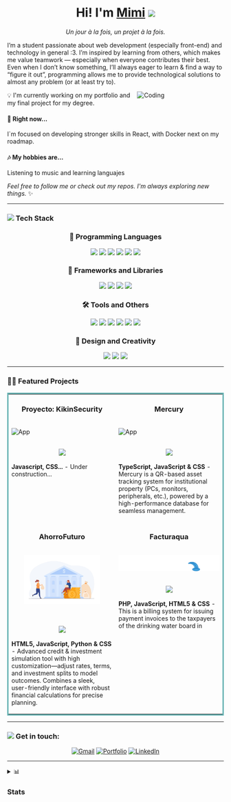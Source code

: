 <h1 align="center">Hi! I'm <a href="">Mimi</a> <img src="https://raw.githubusercontent.com/nixin72/nixin72/master/wave.gif" width="50px"></img></h1>


<p align="center"><em>Un jour à la fois, un projet à la fois.</em></p>

I’m a student passionate about web development (especially front-end) and technology in general :3.
I’m inspired by learning from others, which makes me value teamwork — especially when everyone contributes their best.
Even when I don’t know something, I’ll always eager to learn & find a way to “figure it out”, programming allows me to provide technological solutions to almost any problem (or at least try to). 

<img align="right" alt="Coding" width="40%" src="https://i.pinimg.com/originals/f9/57/6f/f9576fca9fc8ef79976a1d6327bbe9ae.gif">

💡 I'm currently working on my portfolio and my final project for my degree.

#### 🌱 Right now...
I`m focused on developing stronger skills in React, with Docker next on my roadmap.

#### 🎶 My hobbies are...
Listening to music and learning languajes 

_Feel free to follow me or check out my repos. I'm always exploring new things._ ✨

---
<h3> <img src="https://media2.giphy.com/media/QssGEmpkyEOhBCb7e1/giphy.gif?cid=ecf05e47a0n3gi1bfqntqmob8g9aid1oyj2wr3ds3mg700bl&rid=giphy.gif" width="20px"> Tech Stack </h2>
<div align="center">


### 🧠 Programming Languages
<p align="center">
  <img src="https://img.shields.io/badge/javascript-%23323330.svg?style=for-the-badge&logo=javascript&logoColor=%23F7DF1E" />
  <img src="https://img.shields.io/badge/typescript-%23007ACC.svg?style=for-the-badge&logo=typescript&logoColor=white" />
  <img src="https://img.shields.io/badge/php-%23777BB4.svg?style=for-the-badge&logo=php&logoColor=white" />
  <img src="https://img.shields.io/badge/kotlin-%237F52FF.svg?style=for-the-badge&logo=kotlin&logoColor=white" />
  <img src="https://img.shields.io/badge/java-%23ED8B00.svg?style=for-the-badge&logo=openjdk&logoColor=white" />
  <img src="https://img.shields.io/badge/html5-%23E34F26.svg?style=for-the-badge&logo=html5&logoColor=white" />
</p>

### 🧩 Frameworks and Libraries
<p align="center">
  <img src="https://img.shields.io/badge/angular-%23DD0031.svg?style=for-the-badge&logo=angular&logoColor=white" />
  <img src="https://img.shields.io/badge/react-%2320232a.svg?style=for-the-badge&logo=react&logoColor=%2361DAFB" />
  <img src="https://img.shields.io/badge/Ionic-%233880FF.svg?style=for-the-badge&logo=Ionic&logoColor=white" />
  <img src="https://img.shields.io/badge/Filament-FFAA00?style=for-the-badge&logoColor=%23000000" />
</p>

<!--
### 🗄️ Databases
<p align="center">
  <img src="https://img.shields.io/badge/Microsoft%20SQL%20Server-CC2927?style=for-the-badge&logo=microsoft%20sql%20server&logoColor=white" />
  <img src="https://img.shields.io/badge/mysql-4479A1.svg?style=for-the-badge&logo=mysql&logoColor=white" />
  <img src="https://img.shields.io/badge/sqlite-%2307405e.svg?style=for-the-badge&logo=sqlite&logoColor=white" />
  <img src="https://img.shields.io/badge/MongoDB-%234ea94b.svg?style=for-the-badge&logo=mongodb&logoColor=white" />
</p>
-->

### 🛠️ Tools and Others
<p align="center">
  <img src="https://img.shields.io/badge/git-%23F05033.svg?style=for-the-badge&logo=git&logoColor=white" />
  <img src="https://img.shields.io/badge/github-%23121011.svg?style=for-the-badge&logo=github&logoColor=white" />
  <img src="https://img.shields.io/badge/gitlab-%23181717.svg?style=for-the-badge&logo=gitlab&logoColor=white" />
  <img src="https://img.shields.io/badge/Notion-%23000000.svg?style=for-the-badge&logo=notion&logoColor=white" />
  <img src="https://img.shields.io/badge/Postman-FF6C37?style=for-the-badge&logo=postman&logoColor=white" />
  <img src="https://img.shields.io/badge/power_bi-F2C811?style=for-the-badge&logo=powerbi&logoColor=black" />
</p>

### 🎨 Design and Creativity
<p align="center">
  <img src="https://img.shields.io/badge/Adobe%20Lightroom-31A8FF.svg?style=for-the-badge&logo=Adobe%20Lightroom&logoColor=white" />
  <img src="https://img.shields.io/badge/Adobe%20XD-470137?style=for-the-badge&logo=Adobe%20XD&logoColor=#FF61F6" />
  <img src="https://img.shields.io/badge/Canva-%2300C4CC.svg?style=for-the-badge&logo=Canva&logoColor=white" />
</p>

</div>

---
### 🧑‍💻 Featured Projects
<table bordercolor="#66b2b2">
  
  <tr>
    <td width="50%" valign="top">
      <h3 align="center">Proyecto: KikinSecurity</h3>
        <br />
        <!-- <a target="_blank" href=""> -->
            <img src="https://encrypted-tbn0.gstatic.com/images?q=tbn:ANd9GcQcdmwN9HxvsHfqclSbLv_F8gZIZ9-m3hBa5A&s" width="100%" alt="App"/>
        </a>
        <br />
        <p align="center">
          <br>
  <a href="https://github.com/TMPixel/kikinsecurity" target="https://github.com/TMPixel/kikinsecurity">
    <img src="https://img.shields.io/static/v1?label=|&message=REPO&color=f&style=plastic&logo=github&logo-color=white"/>
  </a> 
  <!-- 
  <a href="http://nftportalbyrahul.netlify.app" target="_blank">
    <img src="https://img.shields.io/static/v1?label=|&message=WEBSITE&color=cdf998&style=plastic&logo=wordpress&logo-color=white"/>
  </a>
  -->
      </p>
        <p><strong>Javascript, CSS...</strong> - Under construction...</p>
    </td>
    <td width="50%" valign="top">
      <h3 align="center">Mercury</h3>
        <br />
        <!-- <a target="_blank" href=""> -->
            <img src="https://blogimage.vantagecircle.com/content/images/2022/04/lucca-hr.png" width="100%" alt="App"/>
        </a>
        <br />
        <p align="center">
          <br>
  <a href="https://github.com/SebasTix02/Mercury" target="[_blank](https://github.com/SebasTix02/Mercury)">
    <img src="https://img.shields.io/static/v1?label=|&message=REPO&color=f&style=plastic&logo=github&logo-color=white"/>
  </a> 
  <!-- 
  <a href="http://nftportalbyrahul.netlify.app" target="_blank">
    <img src="https://img.shields.io/static/v1?label=|&message=WEBSITE&color=cdf998&style=plastic&logo=wordpress&logo-color=white"/>
  </a>
  -->
      </p>
        <p><strong>TypeScript, JavaScript & CSS</strong> - Mercury is a QR-based asset tracking system for institutional property (PCs, monitors, peripherals, etc.), powered by a high-performance database for seamless management.</p>
    </td>
  </tr>
  <tr>
    <td width="50%" valign="top">
      <h3 align="center">AhorroFuturo</h3>
        <br />
        <!-- <a target="_blank" href=""> -->
            <div align="center">
              <img src="https://github.com/ChrisitanLP/AhorroFuturo/blob/main/static/assets/img/Banners/first_banner.png?raw=true" width="75%" alt="App" />
            </div>
        </a>
        <br />
        <p align="center">
          <br>
  <a href="https://github.com/ChrisitanLP/AhorroFuturo" target="https://github.com/ChrisitanLP/AhorroFuturo">
    <img src="https://img.shields.io/static/v1?label=|&message=REPO&color=f&style=plastic&logo=github&logo-color=white"/>
  </a> 
  <!-- 
  <a href="http://nftportalbyrahul.netlify.app" target="_blank">
    <img src="https://img.shields.io/static/v1?label=|&message=WEBSITE&color=cdf998&style=plastic&logo=wordpress&logo-color=white"/>
  </a>
  -->
      </p>
        <p><strong>HTML5, JavaScript, Python & CSS</strong> -  Advanced credit & investment simulation tool with high customization—adjust rates, terms, and investment splits to model outcomes. Combines a sleek, user-friendly interface with robust financial calculations for precise planning.</p>
    </td>
    <td width="50%" valign="top">
      <h3 align="center">Facturaqua</h3>
        <br />
        <!-- <a target="_blank" href=""> -->
            <img src="https://github.com/Dionisio202/Junta_Agua/blob/main/public/img/Logo3@3x.png?raw=true" width="100%" alt="App"/>
        </a>
        <br />
        <p align="center">
          <br>
  <a href="https://github.com/Dionisio202/Junta_Agua" target="https://github.com/Dionisio202/Junta_Agua">
    <img src="https://img.shields.io/static/v1?label=|&message=REPO&color=f&style=plastic&logo=github&logo-color=white"/>
  </a> 
  <!-- 
  <a href="http://nftportalbyrahul.netlify.app" target="_blank">
    <img src="https://img.shields.io/static/v1?label=|&message=WEBSITE&color=cdf998&style=plastic&logo=wordpress&logo-color=white"/>
  </a>
  -->
      </p>
        <p><strong>PHP, JavaScript, HTML5 & CSS</strong> - This is a billing system for issuing payment invoices to the taxpayers of the drinking water board in</p>
    </td>
  </tr>
</table>

---

<h3> <img src='https://raw.githubusercontent.com/ShahriarShafin/ShahriarShafin/main/Assets/handshake.gif' width="50px"> Get in touch: </h3>
<div align="center">
  <a href="mailto:tamiaofv@gmail.com?subject=Hello%20UserName"><img src="https://img.shields.io/badge/gmail-%23D14836.svg?&style=for-the-badge&logo=gmail&logoColor=white" alt="Gmail" height="25" /></a>
  <a href="" target="_blank"><img src="https://img.shields.io/badge/portfolio-%2324292e.svg?&style=for-the-badge&logo=pfsense&logoColor=white&logoSize=30" alt="Portfolio" height="25" /></a>
  <a href="https://www.linkedin.com/in/tamia-maliza-a05aa7346/"><img src="https://img.shields.io/badge/linkedin-%230077B5.svg?&style=for-the-badge&logo=linkedin&logoColor=white" alt="LinkedIn" height="25" /></a>
</div>

---
<details>
<summary> 📊<h3>Stats</h3> </summary>
<p align="center">
  <img src="https://github-readme-stats.vercel.app/api?username=TMpixel&theme=tokyonight&show_icons=true&hide_border=true&count_private=true" width="330"/>
  <img src="https://github-readme-stats.vercel.app/api/top-langs/?username=TMpixel&theme=tokyonight&show_icons=true&hide_border=true&layout=compact" width="330"/>
  <img src="https://github-contributor-stats.vercel.app/api?username=TMpixel&limit=5&theme=tokyonight&hide_border=true&combine_all_yearly_contributions=true" width="330"/>
</p>
</details>


 <!-- in progress
<details>
<summary>
 <!--🎵SPOTIFY / 🌐WEBSITE: https://github.com/kittinan/spotify-github-profile
<p align="center">
<a href="https://www.youtube.com/watch?v=kKsivrgoyDw"><img src="https://raw.githubusercontent.com/trinib/spotify-github-profile/master/img/default.svg" height="130" width="300"></a>
</summary>
</details>
-->
